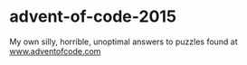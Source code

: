 # advent-of-code-2015
My own silly, horrible, unoptimal answers to puzzles found at www.adventofcode.com

